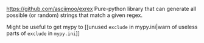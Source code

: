 ---
---

https://github.com/asciimoo/exrex
Pure-python library that can generate all possible (or random) strings that match a given regex.

Might be useful to get mypy to [[unused `exclude` in mypy.ini|warn of useless parts of `exclude` in `mypy.ini`]]
